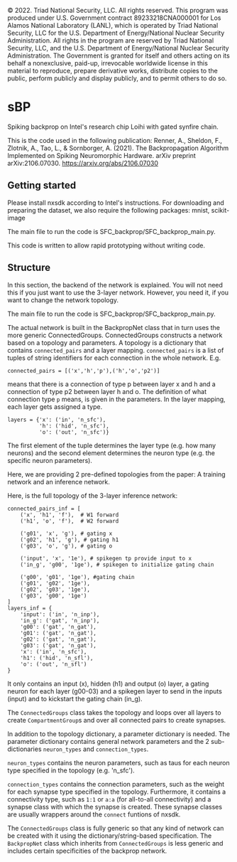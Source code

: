 © 2022. Triad National Security, LLC. All rights reserved.
This program was produced under U.S. Government contract 89233218CNA000001 for Los Alamos
National Laboratory (LANL), which is operated by Triad National Security, LLC for the U.S.
Department of Energy/National Nuclear Security Administration. All rights in the program are
reserved by Triad National Security, LLC, and the U.S. Department of Energy/National Nuclear
Security Administration. The Government is granted for itself and others acting on its behalf a
nonexclusive, paid-up, irrevocable worldwide license in this material to reproduce, prepare
derivative works, distribute copies to the public, perform publicly and display publicly, and to permit
others to do so.

# sBP
Spiking backprop on Intel's research chip Loihi with gated synfire chain.

This is the code used in the following publication:
Renner, A., Sheldon, F., Zlotnik, A., Tao, L., & Sornborger, A. (2021). 
The Backpropagation Algorithm Implemented on Spiking Neuromorphic Hardware. 
arXiv preprint arXiv:2106.07030.
https://arxiv.org/abs/2106.07030

## Getting started
Please install nxsdk according to Intel's instructions.
For downloading and preparing the dataset, we also require the following packages:
mnist, scikit-image

The main file to run the code is SFC_backprop/SFC_backprop_main.py.

This code is written to allow rapid prototyping without writing code.



## Structure
In this section, the backend of the network is explained. You will not need this if
you just want to use the 3-layer network. However, you need it, if you want to change 
the network topology.

The main file to run the code is SFC_backprop/SFC_backprop_main.py.

The actual network is built in the BackpropNet class that in turn uses the more generic
ConnectedGroups.
ConnectedGroups constructs a network based on a topology and parameters.
A topology is a dictionary that contains `connected_pairs` and a layer mapping.
`connected_pairs` is a list of tuples of string identifiers for each connection in the whole network. E.g. 

    connected_pairs = [('x','h','p'),('h','o','p2')]

means that there is a connection of type p between layer x and h and a connection of type p2 between layer h and o.
The definition of what connection type `p` means, is given in the parameters.
In the layer mapping, each layer gets assigned a type.

    layers = {'x': ('in', 'n_sfc'),
              'h': ('hid', 'n_sfc'),
              'o': ('out', 'n_sfc')}

The first element of the tuple determines the layer type (e.g. how many neurons) and the second
element determines the neuron type (e.g. the specific neuron parameters).

Here, we are providing 2 pre-defined topologies from the paper:
A training network and an inference network.

Here, is the full topology of the 3-layer inference network:

    connected_pairs_inf = [
        ('x', 'h1', 'f'),  # W1 forward
        ('h1', 'o', 'f'),  # W2 forward
    
        ('g01', 'x', 'g'), # gating x 
        ('g02', 'h1', 'g'), # gating h1
        ('g03', 'o', 'g'), # gating o
    
        ('input', 'x', '1e'), # spikegen tp provide input to x
        ('in_g', 'g00', '1ge'), # spikegen to initialize gating chain

        ('g00', 'g01', '1ge'), #gating chain
        ('g01', 'g02', '1ge'),
        ('g02', 'g03', '1ge'),
        ('g03', 'g00', '1ge')
    ]
    layers_inf = {
        'input': ('in', 'n_inp'),
        'in_g': ('gat', 'n_inp'),
        'g00': ('gat', 'n_gat'),
        'g01': ('gat', 'n_gat'),
        'g02': ('gat', 'n_gat'),
        'g03': ('gat', 'n_gat'),
        'x': ('in', 'n_sfc'),
        'h1': ('hid', 'n_sfl'),
        'o': ('out', 'n_sfl')
    }

It only contains an input (x), hidden (h1) and output (o) layer, a gating neuron
for each layer (g00-03) and a spikegen layer to send in the inputs (input) and to kickstart
the gating chain (in_g).

The `ConnectedGroups` class takes the topology and loops over all layers to 
create `CompartmentGroup`s and over all connected pairs to create synapses.

In addition to the topology dictionary, a parameter dictionary is needed.
The parameter dictionary contains general network parameters and the 2 
sub-dictionaries `neuron_types` and `connection_types`.

`neuron_types` contains the neuron parameters, such as taus for each neuron type specified 
in the topology (e.g. 'n_sfc').

`connection_types` contains the connection parameters, such as the weight for each synapse 
type specified in the topology. Furthermore, it contains a connectivity type, such as 
`1:1` or `a:a` (for all-to-all connectivity) and a synapse class with which the synapse
is created. These synapse classes are usually wrappers around the `connect` funtions of
nxsdk.

The `ConnectedGroups` class is fully generic so that any kind of network can be created 
with it using the dictionary/string-based specification.
The `BackpropNet` class which inherits from `ConnectedGroups` is less generic and 
includes certain specificities of the backprop network.



